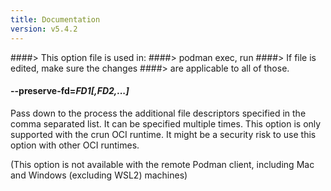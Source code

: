 ```yaml
---
title: Documentation
version: v5.4.2
---
```


####> This option file is used in:
####>   podman exec, run
####> If file is edited, make sure the changes
####> are applicable to all of those.
#### **--preserve-fd**=*FD1[,FD2,...]*

Pass down to the process the additional file descriptors specified in the comma separated list.  It can be specified multiple times.
This option is only supported with the crun OCI runtime.  It might be a security risk to use this option with other OCI runtimes.

(This option is not available with the remote Podman client, including Mac and Windows (excluding WSL2) machines)
